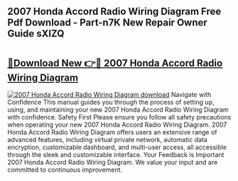 ## 2007 Honda Accord Radio Wiring Diagram Free Pdf Download - Part-n7K New Repair Owner Guide sXlZQ

# <h2><a href="http://dfmtlu0.blite.top/?on=2007+Honda+Accord+Radio+Wiring+Diagram">🔗Download New 👉🔴 2007 Honda Accord Radio Wiring Diagram</a></h2>

[![2007 Honda Accord Radio Wiring Diagram download](https://i.imgur.com/lujVjoI.png)](http://dfmtlu0.blite.top/?on=2007+Honda+Accord+Radio+Wiring+Diagram)
Navigate with Confidence This manual guides you through the process of setting up, using, and maintaining your new 2007 Honda Accord Radio Wiring Diagram with confidence. Safety First Please ensure you follow all safety precautions when operating your new 2007 Honda Accord Radio Wiring Diagram. 2007 Honda Accord Radio Wiring Diagram offers users an extensive range of advanced features, including virtual private network, automatic data encryption, customizable dashboard, and multi-user access, all accessible through the sleek and customizable interface. Your Feedback is Important 2007 Honda Accord Radio Wiring Diagram. We value your input and are committed to continuous improvement.
